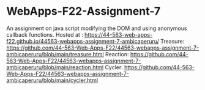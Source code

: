 # WebApps-F22-Assignment-7
An assignment on java script modifying the DOM and using anonymous callback functions.
Hosted at : https://44-563-web-apps-f22.github.io/44563-webapps-assignment-7-ambicaperuru/
Treasure: https://github.com/44-563-Web-Apps-F22/44563-webapps-assignment-7-ambicaperuru/blob/main/treasure.html
Reaction: https://github.com/44-563-Web-Apps-F22/44563-webapps-assignment-7-ambicaperuru/blob/main/reaction.html
Cycler: https://github.com/44-563-Web-Apps-F22/44563-webapps-assignment-7-ambicaperuru/blob/main/cycler.html
